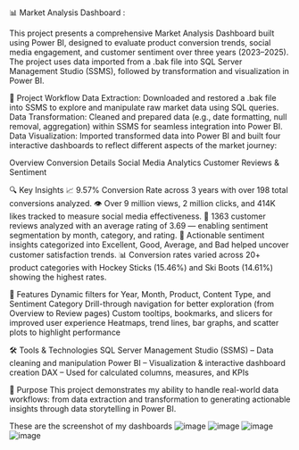 📊 Market Analysis Dashboard : 

This project presents a comprehensive Market Analysis Dashboard built using Power BI, designed to evaluate product conversion trends, social media engagement, and customer sentiment over three years (2023–2025). The project uses data imported from a .bak file into SQL Server Management Studio (SSMS), followed by transformation and visualization in Power BI.

📁 Project Workflow
Data Extraction: Downloaded and restored a .bak file into SSMS to explore and manipulate raw market data using SQL queries.
Data Transformation: Cleaned and prepared data (e.g., date formatting, null removal, aggregation) within SSMS for seamless integration into Power BI.
Data Visualization: Imported transformed data into Power BI and built four interactive dashboards to reflect different aspects of the market journey:

Overview
Conversion Details
Social Media Analytics
Customer Reviews & Sentiment

🔍 Key Insights
📈 9.57% Conversion Rate across 3 years with over 198 total conversions analyzed.
👁️ Over 9 million views, 2 million clicks, and 414K likes tracked to measure social media effectiveness.
🌟 1363 customer reviews analyzed with an average rating of 3.69 — enabling sentiment segmentation by month, category, and rating.
💬 Actionable sentiment insights categorized into Excellent, Good, Average, and Bad helped uncover customer satisfaction trends.
📊 Conversion rates varied across 20+ product categories with Hockey Sticks (15.46%) and Ski Boots (14.61%) showing the highest rates.

📌 Features
Dynamic filters for Year, Month, Product, Content Type, and Sentiment Category
Drill-through navigation for better exploration (from Overview to Review pages)
Custom tooltips, bookmarks, and slicers for improved user experience
Heatmaps, trend lines, bar graphs, and scatter plots to highlight performance

🛠️ Tools & Technologies
SQL Server Management Studio (SSMS) – Data cleaning and manipulation
Power BI – Visualization & interactive dashboard creation
DAX – Used for calculated columns, measures, and KPIs

📎 Purpose
This project demonstrates my ability to handle real-world data workflows: from data extraction and transformation to generating actionable insights through data storytelling in Power BI.

These are the screenshot of my dashboards
![image](https://github.com/user-attachments/assets/d2925d3e-fece-4dd0-855d-3892e1a24efc)
![image](https://github.com/user-attachments/assets/59b57be2-5fa1-48b3-8644-eb0ce5fdceb5)
![image](https://github.com/user-attachments/assets/333fa480-0111-4c0b-89c6-b5c6f7291d5f)
![image](https://github.com/user-attachments/assets/c920131e-54d4-4e78-8dae-deaafb65f042)



